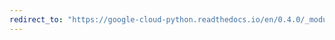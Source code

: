 ```yaml
---
redirect_to: "https://google-cloud-python.readthedocs.io/en/0.4.0/_modules/gcloud/storage/blob.html"
---
```

